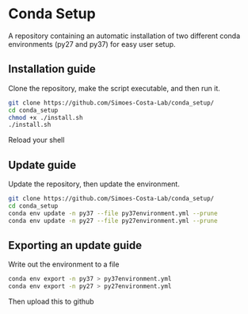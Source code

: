 # Conda Setup
A repository containing an automatic installation of two different conda environments (py27 and py37) for easy user setup.

## Installation guide
Clone the repository, make the script executable, and then run it.
```bash
git clone https://github.com/Simoes-Costa-Lab/conda_setup/
cd conda_setup
chmod +x ./install.sh
./install.sh
```
Reload your shell

## Update guide
Update the repository, then update the environment.
```bash
git clone https://github.com/Simoes-Costa-Lab/conda_setup/
cd conda_setup
conda env update -n py37 --file py37environment.yml --prune
conda env update -n py27 --file py27environment.yml --prune
```

## Exporting an update guide
Write out the environment to a file
```bash
conda env export -n py37 > py37environment.yml
conda env export -n py27 > py27environment.yml
```
Then upload this to github
